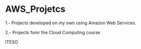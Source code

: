 # AWS_Projetcs

1.- Projects developed on my own using Amazon Web Services.

2.- Projects fomr the Cloud Computing course

ITESO

